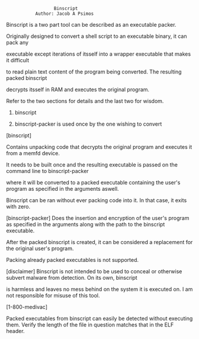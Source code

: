                       Binscript
               Author: Jacob A Psimos

Binscript is a two part tool can be described as an executable packer.

Originally designed to convert a shell script to an executable binary, it can pack any

executable except iterations of itsself into a wrapper executable that makes it difficult

to read plain text content of the program being converted. The resulting packed binscript

decrypts itsself in RAM and executes the original program.

Refer to the two sections for details and the last two for wisdom.

1. binscript 

2. binscript-packer is used once by the one wishing to convert



[binscript]

Contains unpacking code that decrypts the original program and executes it from a memfd device.

It needs to be built once and the resulting executable is passed on the command line to binscript-packer

where it will be converted to a packed executable containing the user's program as specified in the arguments aswell.

Binscript can be ran without ever packing code into it. In that case, it exits with zero.


[binscript-packer]
Does the insertion and encryption of the user's program as specified in the arguments along with the path to the binscript executable.

After the packed binscript is created, it can be considered a replacement for the original user's program.

Packing already packed executables is not supported.


[disclaimer]
Binscript is not intended to be used to conceal or otherwise subvert malware from detection. On its own, binscript

is harmless and leaves no mess behind on the system it is executed on. I am not responsible for misuse of this tool.


[1-800-medivac]
 
Packed executables from binscript can easily be detected without executing them. Verify the length of the file
in question matches that in the ELF header. 

